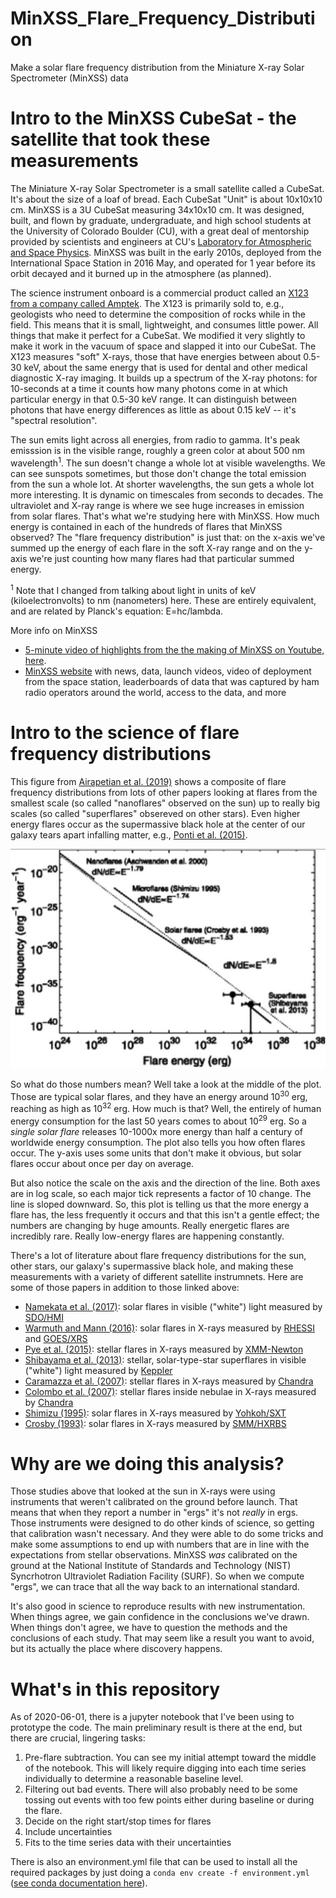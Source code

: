 # MinXSS_Flare_Frequency_Distribution
 Make a solar flare frequency distribution from the Miniature X-ray Solar Spectrometer (MinXSS) data

# Intro to the MinXSS CubeSat - the satellite that took these measurements

The Miniature X-ray Solar Spectrometer is a small satellite called a CubeSat. It's about the size of a loaf of bread. Each CubeSat "Unit" is about 10x10x10 cm. MinXSS is a 3U CubeSat measuring 34x10x10 cm. It was designed, built, and flown by graduate, undergraduate, and high school students at the University of Colorado Boulder (CU), with a great deal of mentorship provided by scientists and engineers at CU's [Laboratory for Atmospheric and Space Physics](https://lasp.colorado.edu/home/about/). MinXSS was built in the early 2010s, deployed from the International Space Station in 2016 May, and operated for 1 year before its orbit decayed and it burned up in the atmosphere (as planned). 

The science instrument onboard is a commercial product called an [X123 from a company called Amptek](https://www.amptek.com/products/si-pin-x-ray-detectors-for-xrf/x-123-complete-x-ray-spectrometer-with-si-pin-detector). The X123 is primarily sold to, e.g., geologists who need to determine the composition of rocks while in the field. This means that it is small, lightweight, and consumes little power. All things that make it perfect for a CubeSat. We modified it very slightly to make it work in the vacuum of space and slapped it into our CubeSat. The X123 measures "soft" X-rays, those that have energies between about 0.5-30 keV, about the same energy that is used for dental and other medical diagnostic X-ray imaging. It builds up a spectrum of the X-ray photons: for 10-seconds at a time it counts how many photons come in at which particular energy in that 0.5-30 keV range. It can distinguish between photons that have energy differences as little as about 0.15 keV -- it's "spectral resolution". 

The sun emits light across all energies, from radio to gamma. It's peak emisssion is in the visible range, roughly a green color at about 500 nm wavelength<sup>1</sup>. The sun doesn't change a whole lot at visible wavelengths. We can see sunspots sometimes, but those don't change the total emission from the sun a whole lot. At shorter wavelengths, the sun gets a whole lot more interesting. It is dynamic on timescales from seconds to decades. The ultraviolet and X-ray range is where we see huge increases in emission from solar flares. That's what we're studying here with MinXSS. How much energy is contained in each of the hundreds of flares that MinXSS observed? The "flare frequency distribution" is just that: on the x-axis we've summed up the energy of each flare in the soft X-ray range and on the y-axis we're just counting how many flares had that particular summed energy. 


<sup>1</sup> Note that I changed from talking about light in units of keV (kiloelectronvolts) to nm (nanometers) here. These are entirely equivalent, and are related by Planck's equation: E=hc/lambda. 

More info on MinXSS
* [5-minute video of highlights from the the making of MinXSS on Youtube, here](https://www.youtube.com/watch?v=pw2-xLI6v6A&t=39s).
* [MinXSS website](https://lasp.colorado.edu/home/minxss/) with news, data, launch videos, video of deployment from the space station, leaderboards of data that was captured by ham radio operators around the world, access to the data, and more

# Intro to the science of flare frequency distributions
This figure from [Airapetian et al. (2019)](https://www.cambridge.org/core/product/identifier/S1473550419000132/type/journal_article) shows a composite of flare frequency distributions from lots of other papers looking at flares from the smallest scale (so called "nanoflares" observed on the sun) up to really big scales (so called "superflares" obsereved on other stars). Even higher energy flares occur as the supermassive black hole at the center of our galaxy tears apart infalling matter, e.g., [Ponti et al. (2015)](https://academic.oup.com/mnras/article-lookup/doi/10.1093/mnras/stv1537).

![image](https://github.com/jmason86/MinXSS_Flare_Frequency_Distribution/blob/master/reference/airapetian_figure_11.png)

So what do those numbers mean? Well take a look at the middle of the plot. Those are typical solar flares, and they have an energy around 10<sup>30</sup> erg, reaching as high as 10<sup>32</sup> erg. How much is that? Well, the entirely of human energy consumption for the last 50 years comes to about 10<sup>29</sup> erg. So a _single solar flare_ releases 10-1000x more energy than half a century of worldwide energy consumption. The plot also tells you how often flares occur. The y-axis uses some units that don't make it obvious, but solar flares occur about once per day on average. 

But also notice the scale on the axis and the direction of the line. Both axes are in log scale, so each major tick represents a factor of 10 change. The line is sloped downward. So, this plot is telling us that the more energy a flare has, the less frequently it occurs and that this isn't a gentle effect; the numbers are changing by huge amounts. Really energetic flares are incredibly rare. Really low-energy flares are happening constantly. 

There's a lot of literature about flare frequency distributions for the sun, other stars, our galaxy's supermassive black hole, and making these measurements with a variety of different satellite instrumnets. Here are some of those papers in addition to those linked above: 
* [Namekata et al. (2017)](http://dx.doi.org/10.3847/1538-4357/aa9b34): solar flares in visible ("white") light measured by [SDO/HMI](http://hmi.stanford.edu/)
* [Warmuth and Mann (2016)](http://hesperia.gsfc.nasa.gov/rhessidatacenter/): solar flares in X-rays measured by [RHESSI](https://hesperia.gsfc.nasa.gov/rhessi3/) and [GOES/XRS](https://en.wikipedia.org/wiki/Geostationary_Operational_Environmental_Satellite)
* [Pye et al. (2015)](http://www.aanda.org/10.1051/0004-6361/201526217): stellar flares in X-rays measured by [XMM-Newton](https://en.wikipedia.org/wiki/XMM-Newton)
* [Shibayama et al. (2013)](http://stacks.iop.org/0067-0049/209/i=1/a=5?key=crossref.b2cff83c6f0c9c1bbc0da4710de43296): stellar, solar-type-star superflares in visible ("white") light measured by [Keppler](https://en.wikipedia.org/wiki/Kepler_space_telescope)
* [Caramazza et al. (2007)](http://dx.doi.org/10.1051/0004-6361:20077195): stellar flares in X-rays measured by [Chandra](https://en.wikipedia.org/wiki/Chandra_X-ray_Observatory)
* [Colombo et al. (2007)](http://dx.doi.org/10.1051/0004-6361:20078064): stellar flares inside nebulae in X-rays measured by [Chandra](https://en.wikipedia.org/wiki/Chandra_X-ray_Observatory)
* [Shimizu (1995)](https://ui.adsabs.harvard.edu/abs/1995PASJ...47..251S/abstract): solar flares in X-rays measured by [Yohkoh/SXT](https://en.wikipedia.org/wiki/Yohkoh)
* [Crosby (1993)](http://link.springer.com/10.1007/BF00646488): solar flares in X-rays measured by [SMM/HXRBS](https://en.wikipedia.org/wiki/Solar_Maximum_Mission)


# Why are we doing this analysis?
Those studies above that looked at the sun in X-rays were using instruments that weren't calibrated on the ground before launch. That means that when they report a number in "ergs" it's not _really_ in ergs. Those instruments were designed to do other kinds of science, so getting that calibration wasn't necessary. And they were able to do some tricks and make some assumptions to end up with numbers that are in line with the expectations from stellar observations. MinXSS _was_ calibrated on the ground at the National Institute of Standards and Technology (NIST) Syncrhotron Ultraviolet Radiation Facility (SURF). So when we compute "ergs", we can trace that all the way back to an international standard. 

It's also good in science to reproduce results with new instrumentation. When things agree, we gain confidence in the conclusions we've drawn. When things don't agree, we have to question the methods and the conclusions of each study. That may seem like a result you want to avoid, but its actually the place where discovery happens. 

# What's in this repository
As of 2020-06-01, there is a jupyter notebook that I've been using to prototype the code. The main preliminary result is there at the end, but there are crucial, lingering tasks: 

1. Pre-flare subtraction. You can see my initial attempt toward the middle of the notebook. This will likely require digging into each time series individually to determine a reasonable baseline level. 
2. Filtering out bad events. There will also probably need to be some tossing out events with too few points either during baseline or during the flare. 
3. Decide on the right start/stop times for flares
4. Include uncertainties
5. Fits to the time series data with their uncertainties

There is also an environment.yml file that can be used to install all the required packages by just doing a `conda env create -f environment.yml` ([see conda documentation here](https://docs.conda.io/projects/conda/en/latest/user-guide/tasks/manage-environments.html#creating-an-environment-from-an-environment-yml-file)).  
